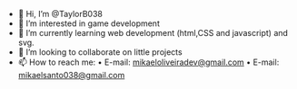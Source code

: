 - 👋 Hi, I’m @TaylorB038
- 👀 I’m interested in game development
- 🌱 I’m currently learning web development (html,CSS and javascript) and svg.
- 💞️ I’m looking to collaborate on little projects
- 📫 How to reach me:
  • E-mail: mikaeloliveiradev@gmail.com
  • E-mail: mikaelsanto038@gmail.com
  
